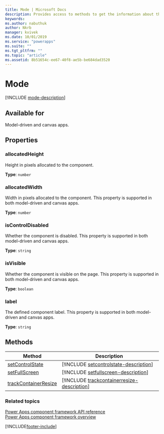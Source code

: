 ```yaml
---
title: Mode | Microsoft Docs
description: Provides access to methods to get the information about the current state of the code component.
keywords:
ms.author: nabuthuk
author: Nkrb
manager: kvivek
ms.date: 10/01/2019
ms.service: "powerapps"
ms.suite: ""
ms.tgt_pltfrm: ""
ms.topic: "article"
ms.assetid: 8b51654c-ee67-40f8-ae5b-be684dad3520
---
```


# Mode


[!INCLUDE [mode-description](includes/mode-description.md)]

## Available for 

Model-driven and canvas apps.

## Properties

### allocatedHeight

Height in pixels allocated to the component. 

**Type**: `number`

### allocatedWidth

Width in pixels allocated to the component. This property is supported in both model-driven and canvas apps.

**Type**: `number`

### isControlDisabled

Whether the component is disabled. This property is supported in both model-driven and canvas apps.

**Type**: `string`

### isVisible

Whether the component is visible on the page. This property is supported in both model-driven and canvas apps.

**Type**: `boolean`

### label

The defined component label. This property is supported in both model-driven and canvas apps.

**Type**: `string`

## Methods

|Method | Description | 
| ------------- |-------------|
|[setControlState](mode/setcontrolstate.md)|[!INCLUDE [setcontrolstate-description](mode/includes/setcontrolstate-description.md)]|
|[setFullScreen](mode/setfullscreen.md)|[!INCLUDE [setfullscreen-description](mode/includes/setfullscreen-description.md)]|
|[trackContainerResize](mode/trackcontainerresize.md)|[!INCLUDE [trackcontainerresize-description](mode/includes/trackcontainerresize-description.md)]|


### Related topics

[Power Apps component framework API reference](../reference/index.md)<br/>
[Power Apps component framework overview](../overview.md)

[!INCLUDE[footer-include](../../../includes/footer-banner.md)]